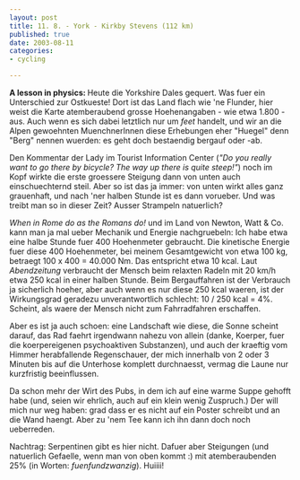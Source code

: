 ```yaml
---
layout: post
title: 11. 8. - York - Kirkby Stevens (112 km)
published: true
date: 2003-08-11
categories: 
- cycling

---
```


<strong>A lesson in physics: </strong>Heute die Yorkshire Dales gequert. Was fuer ein Unterschied zur Ostkueste! Dort ist das Land flach wie 'ne Flunder, hier weist die Karte atemberaubend grosse Hoehenangaben - wie etwa 1.800 - aus. Auch wenn es sich dabei letztlich nur um <i>feet</i> handelt, und wir an die Alpen gewoehnten MuenchnerInnen diese Erhebungen eher "Huegel" denn "Berg" nennen wuerden: es geht doch bestaendig bergauf oder -ab. 


Den Kommentar der Lady im Tourist Information Center (<i>"Do you really want to go there by bicycle? The way up there is quite steep!"</i>) noch im Kopf wirkte die erste groessere Steigung dann von unten auch einschuechternd steil. Aber so ist das ja immer: von unten wirkt alles ganz grauenhaft, und nach 'ner halben Stunde ist es dann vorueber. Und was treibt man so in dieser Zeit? Ausser Strampeln natuerlich?

<i>When in Rome do as the Romans do!</i> und im Land von Newton, Watt &amp; Co. kann man ja mal ueber Mechanik und Energie nachgruebeln: Ich habe etwa eine halbe Stunde fuer 400 Hoehenmeter gebraucht. Die kinetische Energie fuer diese 400 Hoehenmeter, bei meinem Gesamtgewicht von etwa 100 kg, betraegt 100 x 400 = 40.000 Nm. Das entspricht etwa 10 kcal. Laut <i>Abendzeitung</i> verbraucht der Mensch beim relaxten Radeln mit 20 km/h etwa 250 kcal in einer halben Stunde. Beim Bergauffahren ist der Verbrauch ja sicherlich hoeher, aber auch wenn es nur diese 250 kcal waeren, ist der Wirkungsgrad geradezu unverantwortlich schlecht: 10 / 250 kcal = 4%. Scheint, als waere der Mensch nicht zum Fahrradfahren erschaffen.

Aber es ist ja auch schoen: eine Landschaft wie diese, die Sonne scheint darauf, das Rad faehrt irgendwann nahezu von allein (danke, Koerper, fuer die koerpereigenen psychoaktiven Substanzen), und auch der kraeftig vom Himmer herabfallende Regenschauer, der mich innerhalb von 2 oder 3 Minuten bis auf die Unterhose komplett durchnaesst, vermag die Laune nur kurzfristig beeinflussen.

Da schon mehr der Wirt des Pubs, in dem ich auf eine warme Suppe gehofft habe (und, seien wir ehrlich, auch auf ein klein wenig Zuspruch.) Der will mich nur weg haben: grad dass er es nicht auf ein Poster schreibt und an die Wand haengt. Aber zu 'nem Tee kann ich ihn dann doch noch ueberreden.

Nachtrag: Serpentinen gibt es hier nicht. Dafuer aber Steigungen (und natuerlich Gefaelle, wenn man von oben kommt :) mit atemberaubenden 25% (in Worten: <i>fuenfundzwanzig</i>). Huiiii! </p>
